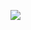 
[![](https://www.herokucdn.com/deploy/button.png)](https://heroku.com/deploy?template=https://github.com/mixonmnox/gd.git)
